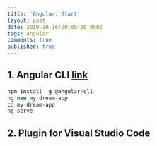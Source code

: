 ```yaml
---
title: 'Angular: Start'
layout: post
date: 2019-10-16T00:00:00.000Z
tags: angular
comments: true
published: true
---
```

## 1. Angular CLI [link](https://cli.angular.io)

```ts
npm install -g @angular/cli
ng new my-dream-app
cd my-dream-app
ng serve
```

## 2. Plugin for Visual Studio Code
